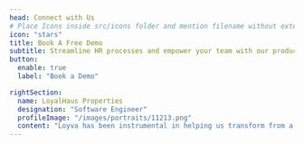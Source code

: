 ```yaml
---
head: Connect with Us
# Place Icons inside src/icons folder and mention filename without extension
icon: "stars" 
title: Book A Free Demo
subtitle: Streamline HR processes and empower your team with our products. Facilitate manage employee data.
button:
  enable: true
  label: "Book a Demo"

rightSection:
  name: LoyalHaus Properties
  designation: "Software Engineer"
  profileImage: "/images/portraits/11213.png"
  content: "Loyva has been instrumental in helping us transform from a paper based to a digital first company"
---
```

